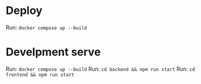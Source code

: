 # Deploy

Run: `docker compose up --build`

# Develpment serve
Run: `docker compose up --build`
Run: `cd backend && npm run start`
Run: `cd frontend && npm run start`
